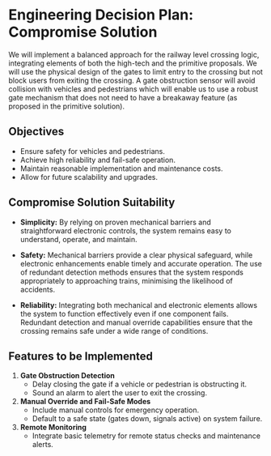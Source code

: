 # Engineering Decision Plan: Compromise Solution

We will implement a balanced approach for the railway level crossing logic, integrating elements of both the high-tech and the primitive proposals. We will use the physical design of the gates to limit entry to the crossing but not block users from exiting the crossing. A gate obstruction sensor will avoid collision with vehicles and pedestrians which will enable us to use a robust gate mechanism that does not need to have a breakaway feature (as proposed in the primitive solution).

## Objectives

- Ensure safety for vehicles and pedestrians.
- Achieve high reliability and fail-safe operation.
- Maintain reasonable implementation and maintenance costs.
- Allow for future scalability and upgrades.

## Compromise Solution Suitability

- **Simplicity:** By relying on proven mechanical barriers and straightforward electronic controls, the system remains easy to understand, operate, and maintain. 

- **Safety:** Mechanical barriers provide a clear physical safeguard, while electronic enhancements enable timely and accurate operation. The use of redundant detection methods ensures that the system responds appropriately to approaching trains, minimising the likelihood of accidents.

- **Reliability:** Integrating both mechanical and electronic elements allows the system to function effectively even if one component fails. Redundant detection and manual override capabilities ensure that the crossing remains safe under a wide range of conditions.


## Features to be Implemented
1. **Gate Obstruction Detection**
    - Delay closing the gate if a vehicle or pedestrian is obstructing it.
    - Sound an alarm to alert the user to exit the crossing. 
2. **Manual Override and Fail-Safe Modes**
    - Include manual controls for emergency operation.
    - Default to a safe state (gates down, signals active) on system failure.
3. **Remote Monitoring**
    - Integrate basic telemetry for remote status checks and maintenance alerts.

